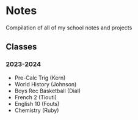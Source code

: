 # Notes
Compilation of all of my school notes and projects
## Classes
### 2023-2024
* Pre-Calc Trig (Kern)
* World History (Johnson)
* Boys Rec Basketball (Dial)
* French 2 (Tiouti)
* English 10 (Fouts)
* Chemistry (Ruby)
